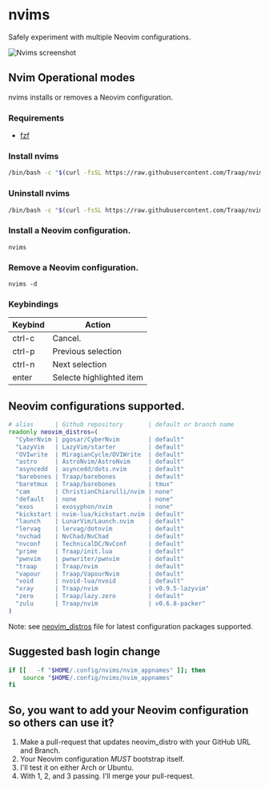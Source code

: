 # nvims
Safely experiment with multiple Neovim configurations.

![Nvims screenshot](https://github.com/Traap/nvims/blob/master/nvims.png)

## Nvim Operational modes
nvims installs or removes a Neovim configuration.

### Requirements
- [fzf](https://github.com/junegunn/fzf)

### Install nvims

```bash
/bin/bash -c "$(curl -fsSL https://raw.githubusercontent.com/Traap/nvims/master/install.sh)"
```
### Uninstall nvims
```bash
/bin/bash -c "$(curl -fsSL https://raw.githubusercontent.com/Traap/nvims/master/uninstall.sh)"
```

### Install a Neovim configuration.
```
nvims
```

### Remove a Neovim configuration.
```
nvims -d
```

### Keybindings
| Keybind | Action
| ---     | ---
| ctrl-c  | Cancel.
| ctrl-p  | Previous selection
| ctrl-n  | Next selection
| enter   | Selecte highlighted item

## Neovim configurations supported.
```bash
# alias      | Github repository       | default or branch name
readonly neovim_distros=(
  "CyberNvim | pgosar/CyberNvim        | default"
  "LazyVim   | LazyVim/starter         | default"
  "OVIwrite  | MiragianCycle/OVIWrite  | default"
  "astro     | AstroNvim/AstroNvim     | default"
  "asyncedd  | asyncedd/dots.nvim      | default"
  "barebones | Traap/barebones         | default"
  "baretmux  | Traap/barebones         | tmux"
  "cam       | ChristianChiarulli/nvim | none"
  "default   | none                    | none"
  "exos      | exosyphon/nvim          | none"
  "kickstart | nvim-lua/kickstart.nvim | default"
  "launch    | LunarVim/Launch.nvim    | default"
  "lervag    | lervag/dotnvim          | default"
  "nvchad    | NvChad/NvChad           | default"
  "nvconf    | TechnicalDC/NvConf      | default"
  "prime     | Traap/init.lua          | default"
  "pwnvim    | pwnwriter/pwnvim        | default"
  "traap     | Traap/nvim              | default"
  "vapour    | Traap/VapourNvim        | default"
  "void      | nvoid-lua/nvoid         | default"
  "xray      | Traap/nvim              | v0.9.5-lazyvim"
  "zero      | Traap/lazy.zero         | default"
  "zulu      | Traap/nvim              | v0.6.8-packer"
)
```
Note: see
[neovim_distros](https://github.com/Traap/nvims/blob/master/neovim_distros)
file for latest configuration packages supported.

## Suggested bash login change
```bash
if [[   -f "$HOME/.config/nvims/nvim_appnames" ]]; then
	source "$HOME/.config/nvims/nvim_appnames"
fi
```

## So, you want to add your Neovim configuration so others can use it?
1. Make a pull-request that updates neovim_distro with your GitHub URL and Branch.
2. Your Neovim configuration *MUST* bootstrap itself.
3. I'll test it on either Arch or Ubuntu.
4. With 1, 2, and 3 passing. I'll merge your pull-request.

